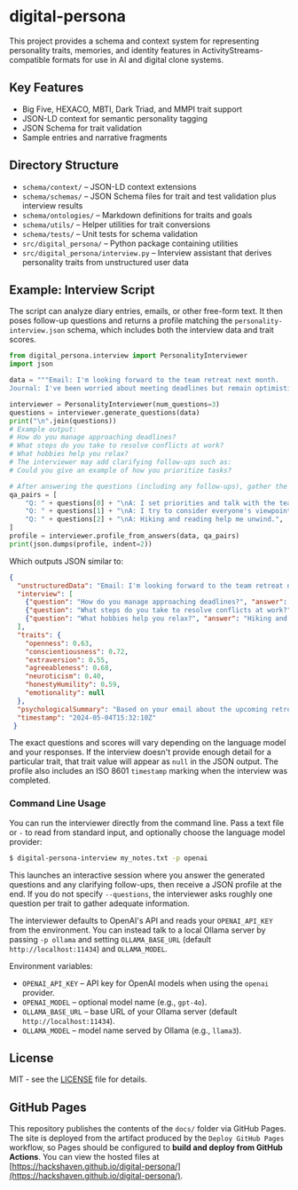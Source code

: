 # digital-persona

This project provides a schema and context system for representing personality traits, memories, and identity features in ActivityStreams-compatible formats for use in AI and digital clone systems.

## Key Features
- Big Five, HEXACO, MBTI, Dark Triad, and MMPI trait support
- JSON-LD context for semantic personality tagging
- JSON Schema for trait validation
- Sample entries and narrative fragments

## Directory Structure
- `schema/context/` – JSON-LD context extensions
- `schema/schemas/` – JSON Schema files for trait and test validation plus interview results
- `schema/ontologies/` – Markdown definitions for traits and goals
- `schema/utils/` – Helper utilities for trait conversions
- `schema/tests/` – Unit tests for schema validation
- `src/digital_persona/` – Python package containing utilities
- `src/digital_persona/interview.py` – Interview assistant that derives
  personality traits from unstructured user data

## Example: Interview Script

The script can analyze diary entries, emails, or other free-form text. It then
poses follow-up questions and returns a profile matching the
`personality-interview.json` schema, which includes both the interview data and
trait scores.

```python
from digital_persona.interview import PersonalityInterviewer
import json

data = """Email: I'm looking forward to the team retreat next month.
Journal: I've been worried about meeting deadlines but remain optimistic."""

interviewer = PersonalityInterviewer(num_questions=3)
questions = interviewer.generate_questions(data)
print("\n".join(questions))
# Example output:
# How do you manage approaching deadlines?
# What steps do you take to resolve conflicts at work?
# What hobbies help you relax?
# The interviewer may add clarifying follow-ups such as:
# Could you give an example of how you prioritize tasks?

# After answering the questions (including any follow-ups), gather the Q&A pairs
qa_pairs = [
    "Q: " + questions[0] + "\nA: I set priorities and talk with the team.",
    "Q: " + questions[1] + "\nA: I try to consider everyone's viewpoint.",
    "Q: " + questions[2] + "\nA: Hiking and reading help me unwind.",
]
profile = interviewer.profile_from_answers(data, qa_pairs)
print(json.dumps(profile, indent=2))
```

Which outputs JSON similar to:

```json
{
  "unstructuredData": "Email: I'm looking forward to the team retreat next month.\nJournal: I've been worried about meeting deadlines but remain optimistic.",
  "interview": [
    {"question": "How do you manage approaching deadlines?", "answer": "I set priorities and talk with the team."},
    {"question": "What steps do you take to resolve conflicts at work?", "answer": "I try to consider everyone's viewpoint."},
    {"question": "What hobbies help you relax?", "answer": "Hiking and reading help me unwind."}
  ],
  "traits": {
    "openness": 0.63,
    "conscientiousness": 0.72,
    "extraversion": 0.55,
    "agreeableness": 0.68,
    "neuroticism": 0.40,
    "honestyHumility": 0.59,
    "emotionality": null
  },
  "psychologicalSummary": "Based on your email about the upcoming retreat and notes about deadline worries, you seem optimistic and cooperative though somewhat anxious about performance",
  "timestamp": "2024-05-04T15:32:10Z"
 }
```

The exact questions and scores will vary depending on the language model and
your responses.
If the interview doesn't provide enough detail for a particular trait, that
trait value will appear as `null` in the JSON output. The profile also includes
an ISO 8601 `timestamp` marking when the interview was completed.

### Command Line Usage

You can run the interviewer directly from the command line. Pass a text
file or `-` to read from standard input, and optionally choose the language model
provider:

```bash
$ digital-persona-interview my_notes.txt -p openai
```

This launches an interactive session where you answer the generated questions
and any clarifying follow-ups, then receive a JSON profile at the end. If you do
not specify `--questions`, the interviewer asks roughly one question per trait
to gather adequate information.

The interviewer defaults to OpenAI's API and reads your `OPENAI_API_KEY` from the
environment. You can instead talk to a local Ollama server by passing
`-p ollama` and setting `OLLAMA_BASE_URL` (default `http://localhost:11434`) and
`OLLAMA_MODEL`.

Environment variables:

- `OPENAI_API_KEY` – API key for OpenAI models when using the `openai` provider.
- `OPENAI_MODEL` – optional model name (e.g., `gpt-4o`).
- `OLLAMA_BASE_URL` – base URL of your Ollama server (default `http://localhost:11434`).
- `OLLAMA_MODEL` – model name served by Ollama (e.g., `llama3`).

## License
MIT - see the [LICENSE](LICENSE) file for details.

## GitHub Pages

This repository publishes the contents of the `docs/` folder via GitHub Pages. The site is deployed from the artifact produced by the `Deploy GitHub Pages` workflow, so Pages should be configured to **build and deploy from GitHub Actions**. You can view the hosted files at [https://hackshaven.github.io/digital-persona/](https://hackshaven.github.io/digital-persona/).

